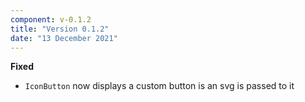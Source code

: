 ```yaml
---
component: v-0.1.2
title: "Version 0.1.2"
date: "13 December 2021"
---
```


**Fixed**

- `IconButton` now displays a custom button is an svg is passed to it
